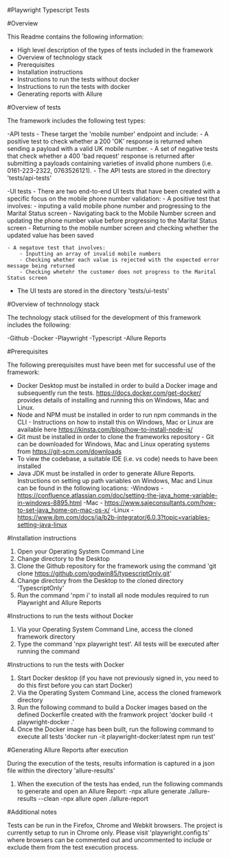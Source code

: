 #Playwright Typescript Tests

#Overview

This Readme contains the following information:

- High level description of the types of tests included in the framework
- Overview of technology stack
- Prerequisites
- Installation instructions
- Instructions to run the tests without docker
- Instructions to run the tests with docker
- Generating reports with Allure



#Overview of tests

The framework includes the following test types:

-API tests - These target the 'mobile number' endpoint and include:
    - A positive test to check whether a 200 'OK' response is returned when sending a payload with a valid UK mobile number.
    - A set of negative tests that check whether a 400 'bad request' response is returned after submitting a payloads containing varieties of invalid phone numbers (i.e. 0161-223-2322, 0763526121).
    - The API tests are stored in the directory 'tests/api-tests'

-UI tests - There are two end-to-end UI tests that have been created with a specific focus on the mobile phone number validation:
    - A positive test that involves:
        - inputing a valid mobile phone number and progressing to the Marital Status screen
        - Navigating back to the Mobile Number screen and updating the phone number value before progressing to the Marital Status screen
        - Returning to the mobile number screen and checking whether the updated value has been saved

    - A negatove test that involves: 
        - Inputting an array of invalid mobile numbers
        - Checking whether each value is rejected with the expected error message being returned
        - Checking whetehr the customer does not progress to the Marital Status screen
- The UI tests are stored in the directory 'tests/ui-tests'


#Overview of technnology stack

The technology stack utilised for the development of this framework includes the following:

-Github 
-Docker
-Playwright
-Typescript
-Allure Reports



#Prerequisites

The following prerequisites must have been met for successful use of the framework:

- Docker Desktop must be installed in order to build a Docker image and subsequently run the tests. https://docs.docker.com/get-docker/ provides details of installing and running this on Windows, Mac and Linux.
- Node and NPM must be installed in order to run npm commands in the CLI - Instructions on how to install this on Windows, Mac or Linux are available here https://kinsta.com/blog/how-to-install-node-js/
- Git must be installed in order to clone the frameworks repository - Git can be downloaded for Windows, Mac and Linux operating systems from https://git-scm.com/downloads
- To view the codebase, a suitable IDE (i.e. vs code) needs to have been installed
- Java JDK must be installed in order to generate Allure Reports. Instructions on setting up path variables on Windows, Mac and Linux can be found in the following locations:
    -Windows - https://confluence.atlassian.com/doc/setting-the-java_home-variable-in-windows-8895.html
    -Mac - https://www.sajeconsultants.com/how-to-set-java_home-on-mac-os-x/
    -Linux - https://www.ibm.com/docs/ja/b2b-integrator/6.0.3?topic=variables-setting-java-linux


#Installation instructions

1. Open your Operating System Command Line 
2. Change directory to the Desktop
3. Clone the Github repository for the framework using the command 'git clone https://github.com/godwin85/typescriptOnly.git'
4. Change directory from the Desktop to the cloned directory 'TypescriptOnly'
5. Run the command 'npm i' to install all node modules required to run Playwright and Allure Reports


#Instructions to run the tests without Docker

1. Via your Operating System Command Line, access the cloned framework directory
2. Type the command 'npx playwright test'. All tests will be executed after running the command



#Instructions to run the tests with Docker

1. Start Docker desktop (if you have not previously signed in, you need to do this first before you can start Docker)
2. Via the Operating System Command Line, access the cloned framework directory
3. Run the following command to build a Docker images based on the defined Dockerfile created with the framwork project 'docker build -t playwright-docker .'
4. Once the Docker image has been built, run the following command to execute all tests 'docker run -it playwright-docker:latest npm run test'


#Generating Allure Reports after execution

During the execution of the tests, results information is captured in a json file within the directory 'allure-results'

1. When the execution of the tests has ended, run the following commands to generate and open an Allure Report:
    -npx allure generate ./allure-results --clean
    -npx allure open ./allure-report


#Additional notes

Tests can be run in the Firefox, Chrome and Webkit browsers. The project is currently setup to run in Chrome only. Please visit 'playwright.config.ts' where browsers can be commented out and uncommented to include or exclude them from the test execution process.